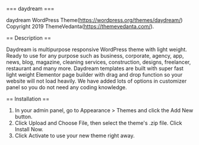 === daydream ===

daydream WordPress Theme(https://wordpress.org/themes/daydream/)
Copyright 2019 ThemeVedanta(https://themevedanta.com/).

== Description ==

Daydream is multipurpose responsive WordPress theme with light weight. Ready to use for any purpose such as business, corporate, agency, app, news, blog, magazine, cleaning services, construction, designs, freelancer, restaurant and many more. Daydream templates are built with super fast light weight Elementor page builder with drag and drop function so your website will not load heavily. We have added lots of options in customizer panel so you do not need any coding knowledge.

== Installation ==

1. In your admin panel, go to Appearance > Themes and click the Add New button.
2. Click Upload and Choose File, then select the theme's .zip file. Click Install Now.
3. Click Activate to use your new theme right away.
